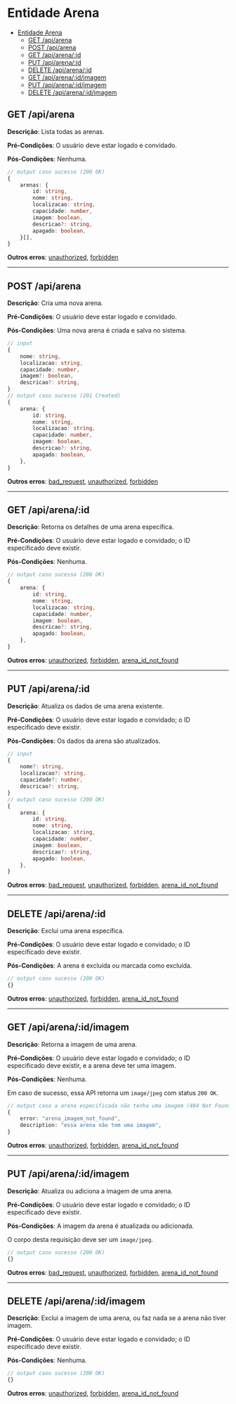 # Entidade Arena

- [Entidade Arena](#entidade-arena)
  - [GET /api/arena](#get-apiarena)
  - [POST /api/arena](#post-apiarena)
  - [GET /api/arena/:id](#get-apiarenaid)
  - [PUT /api/arena/:id](#put-apiarenaid)
  - [DELETE /api/arena/:id](#delete-apiarenaid)
  - [GET /api/arena/:id/imagem](#get-apiarenaidimagem)
  - [PUT /api/arena/:id/imagem](#put-apiarenaidimagem)
  - [DELETE /api/arena/:id/imagem](#delete-apiarenaidimagem)



## GET /api/arena

**Descrição**: Lista todas as arenas.

**Pré-Condições**: O usuário deve estar logado e convidado.

**Pós-Condições**: Nenhuma.

```typescript
// output caso sucesso (200 OK)
{
    arenas: {
        id: string,
        nome: string,
        localizacao: string,
        capacidade: number,
        imagem: boolean,
        descricao?: string,
        apagado: boolean,
    }[],
}
```

**Outros erros**: [unauthorized](./8-erros.md#unauthorized), [forbidden](./8-erros.md#forbidden)

------

## POST /api/arena

**Descrição**: Cria uma nova arena.

**Pré-Condições**: O usuário deve estar logado e convidado.

**Pós-Condições**: Uma nova arena é criada e salva no sistema.

```typescript
// input
{
    nome: string,
    localizacao: string,
    capacidade: number,
    imagem?: boolean,
    descricao?: string,
}
// output caso sucesso (201 Created)
{
    arena: {
        id: string,
        nome: string,
        localizacao: string,
        capacidade: number,
        imagem: boolean,
        descricao?: string,
        apagado: boolean,
    },
}
```

**Outros erros**: [bad_request](./8-erros.md#bad_request), [unauthorized](./8-erros.md#unauthorized), [forbidden](./8-erros.md#forbidden)

------

## GET /api/arena/:id

**Descrição**: Retorna os detalhes de uma arena específica.

**Pré-Condições**: O usuário deve estar logado e convidado; o ID especificado deve existir.

**Pós-Condições**: Nenhuma.

```typescript
// output caso sucesso (200 OK)
{
    arena: {
        id: string,
        nome: string,
        localizacao: string,
        capacidade: number,
        imagem: boolean,
        descricao?: string,
        apagado: boolean,
    },
}
```

**Outros erros**: [unauthorized](./8-erros.md#unauthorized), [forbidden](./8-erros.md#forbidden), [arena_id_not_found](./8-erros.md#arena_id_not_found)

------

## PUT /api/arena/:id

**Descrição**: Atualiza os dados de uma arena existente.

**Pré-Condições**: O usuário deve estar logado e convidado; o ID especificado deve existir.

**Pós-Condições**: Os dados da arena são atualizados.

```typescript
// input
{
    nome?: string,
    localizacao?: string,
    capacidade?: number,
    descricao?: string,
}
// output caso sucesso (200 OK)
{
    arena: {
        id: string,
        nome: string,
        localizacao: string,
        capacidade: number,
        imagem: boolean,
        descricao?: string,
        apagado: boolean,
    },
}
```

**Outros erros**: [bad_request](./8-erros.md#bad_request), [unauthorized](./8-erros.md#unauthorized), [forbidden](./8-erros.md#forbidden), [arena_id_not_found](./8-erros.md#arena_id_not_found)

------

## DELETE /api/arena/:id

**Descrição**: Exclui uma arena específica.

**Pré-Condições**: O usuário deve estar logado e convidado; o ID especificado deve existir.

**Pós-Condições**: A arena é excluída ou marcada como excluída.

```typescript
// output caso sucesso (200 OK)
{}
```

**Outros erros**: [unauthorized](./8-erros.md#unauthorized), [forbidden](./8-erros.md#forbidden), [arena_id_not_found](./8-erros.md#arena_id_not_found)

------



## GET /api/arena/:id/imagem

**Descrição**: Retorna a imagem de uma arena.

**Pré-Condições**: O usuário deve estar logado e convidado; o ID especificado deve existir, e a arena deve ter uma imagem.

**Pós-Condições**: Nenhuma.

Em caso de sucesso, essa API retorna um `image/jpeg` com status `200 OK`.

```typescript
// output caso a arena especificada não tenha uma imagem (404 Not Found)
{
    error: "arena_imagem_not_found",
    description: "essa arena não tem uma imagem",
}
```

**Outros erros**: [unauthorized](./8-erros.md#unauthorized), [forbidden](./8-erros.md#forbidden), [arena_id_not_found](./8-erros.md#arena_id_not_found)

------

## PUT /api/arena/:id/imagem

**Descrição**: Atualiza ou adiciona a imagem de uma arena.

**Pré-Condições**: O usuário deve estar logado e convidado; o ID especificado deve existir.

**Pós-Condições**: A imagem da arena é atualizada ou adicionada.

O corpo desta requisição deve ser um `image/jpeg`.

```typescript
// output caso sucesso (200 OK)
{}
```

**Outros erros**: [bad_request](./8-erros.md#bad_request), [unauthorized](./8-erros.md#unauthorized), [forbidden](./8-erros.md#forbidden), [arena_id_not_found](./8-erros.md#arena_id_not_found)

------

## DELETE /api/arena/:id/imagem

**Descrição**: Exclui a imagem de uma arena, ou faz nada se a arena não tiver imagem.

**Pré-Condições**: O usuário deve estar logado e convidado; o ID especificado deve existir.

**Pós-Condições**: Nenhuma.

```typescript
// output caso sucesso (200 OK)
{}
```

**Outros erros**: [unauthorized](./8-erros.md#unauthorized), [forbidden](./8-erros.md#forbidden), [arena_id_not_found](./8-erros.md#arena_id_not_found)